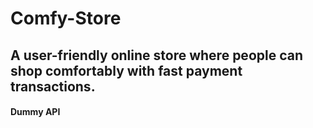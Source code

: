 # Comfy-Store
## A user-friendly online store where people can shop comfortably with fast payment transactions.
#### Dummy API
